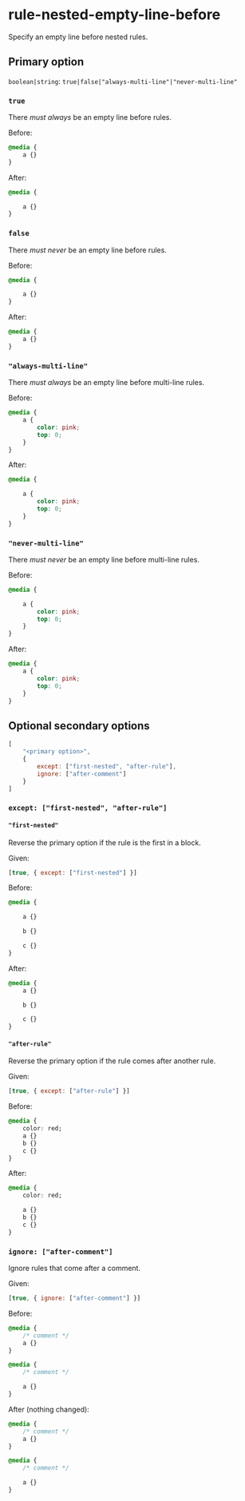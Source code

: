 # rule-nested-empty-line-before

Specify an empty line before nested rules.

## Primary option

`boolean|string`: `true|false|"always-multi-line"|"never-multi-line"`

### `true`

There *must always* be an empty line before rules.

Before:

```css
@media {
	a {}
}
```

After:

```css
@media {

	a {}
}
```

### `false`

There *must never* be an empty line before rules.

Before:

```css
@media {

	a {}
}
```

After:

```css
@media {
	a {}
}
```

### `"always-multi-line"`

There *must always* be an empty line before multi-line rules.

Before:

```css
@media {
	a {
		color: pink;
		top: 0;
	}
}
```

After:

```css
@media {

	a {
		color: pink;
		top: 0;
	}
}
```

### `"never-multi-line"`

There *must never* be an empty line before multi-line rules.

Before:

```css
@media {

	a {
		color: pink;
		top: 0;
	}
}
```

After:

```css
@media {
	a {
		color: pink;
		top: 0;
	}
}
```

## Optional secondary options

```js
[
	"<primary option>",
	{
		except: ["first-nested", "after-rule"],
		ignore: ["after-comment"]
	}
]
```

### `except: ["first-nested", "after-rule"]`

#### `"first-nested"`

Reverse the primary option if the rule is the first in a block.

Given:

```js
[true, { except: ["first-nested"] }]
```

Before:

```css
@media {

	a {}

	b {}

	c {}
}
```

After:

```css
@media {
	a {}

	b {}

	c {}
}
```

#### `"after-rule"`

Reverse the primary option if the rule comes after another rule.

Given:

```js
[true, { except: ["after-rule"] }]
```

Before:

```css
@media {
	color: red;
	a {}
	b {}
	c {}
}
```

After:

```css
@media {
	color: red;

	a {}
	b {}
	c {}
}
```

### `ignore: ["after-comment"]`

Ignore rules that come after a comment.

Given:

```js
[true, { ignore: ["after-comment"] }]
```

Before:

```css
@media {
	/* comment */
	a {}
}

@media {
	/* comment */

	a {}
}
```

After (nothing changed):

```css
@media {
	/* comment */
	a {}
}

@media {
	/* comment */

	a {}
}
```

